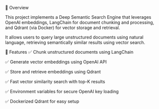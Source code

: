 🚀 Overview

This project implements a Deep Semantic Search Engine that leverages OpenAI embeddings, LangChain for document chunking and processing, and Qdrant (via Docker) for vector storage and retrieval.

It allows users to query large unstructured documents using natural language, retrieving semantically similar results using vector search.

📌 Features
✅ Chunk unstructured documents using LangChain

✅ Generate vector embeddings using OpenAI API

✅ Store and retrieve embeddings using Qdrant

✅ Fast vector similarity search with top-K results

✅ Environment variables for secure OpenAI key loading

✅ Dockerized Qdrant for easy setup
